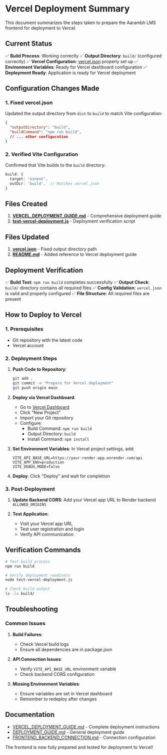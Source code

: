 # Vercel Deployment Summary

This document summarizes the steps taken to prepare the Aarambh LMS frontend for deployment to Vercel.

## Current Status

✅ **Build Process**: Working correctly
✅ **Output Directory**: `build/` (configured correctly)
✅ **Vercel Configuration**: [vercel.json](vercel.json) properly set up
✅ **Environment Variables**: Ready for Vercel dashboard configuration
✅ **Deployment Ready**: Application is ready for Vercel deployment

## Configuration Changes Made

### 1. Fixed vercel.json
Updated the output directory from `dist` to `build` to match Vite configuration:

```json
{
  "outputDirectory": "build",
  "buildCommand": "npm run build",
  // ... other configuration
}
```

### 2. Verified Vite Configuration
Confirmed that Vite builds to the `build` directory:
```ts
build: {
  target: 'esnext',
  outDir: 'build',  // Matches vercel.json
}
```

## Files Created

1. **[VERCEL_DEPLOYMENT_GUIDE.md](VERCEL_DEPLOYMENT_GUIDE.md)** - Comprehensive deployment guide
2. **[test-vercel-deployment.js](test-vercel-deployment.js)** - Deployment verification script

## Files Updated

1. **[vercel.json](vercel.json)** - Fixed output directory path
2. **[README.md](README.md)** - Added reference to Vercel deployment guide

## Deployment Verification

✅ **Build Test**: `npm run build` completes successfully
✅ **Output Check**: `build/` directory contains all required files
✅ **Config Validation**: `vercel.json` is valid and properly configured
✅ **File Structure**: All required files are present

## How to Deploy to Vercel

### 1. Prerequisites
- Git repository with the latest code
- Vercel account

### 2. Deployment Steps

1. **Push Code to Repository**:
   ```bash
   git add .
   git commit -m "Prepare for Vercel deployment"
   git push origin main
   ```

2. **Deploy via Vercel Dashboard**:
   - Go to [Vercel Dashboard](https://vercel.com/dashboard)
   - Click "New Project"
   - Import your Git repository
   - Configure:
     - Build Command: `npm run build`
     - Output Directory: `build`
     - Install Command: `npm install`

3. **Set Environment Variables**:
   In Vercel project settings, add:
   ```env
   VITE_API_BASE_URL=https://your-render-app.onrender.com/api
   VITE_APP_ENV=production
   VITE_DEBUG_MODE=false
   ```

4. **Deploy**:
   Click "Deploy" and wait for completion

### 3. Post-Deployment

1. **Update Backend CORS**:
   Add your Vercel app URL to Render backend `ALLOWED_ORIGINS`

2. **Test Application**:
   - Visit your Vercel app URL
   - Test user registration and login
   - Verify API communication

## Verification Commands

```bash
# Test build process
npm run build

# Verify deployment readiness
node test-vercel-deployment.js

# Check build output
ls -la build/
```

## Troubleshooting

### Common Issues

1. **Build Failures**:
   - Check Vercel build logs
   - Ensure all dependencies are in package.json

2. **API Connection Issues**:
   - Verify `VITE_API_BASE_URL` environment variable
   - Check backend CORS configuration

3. **Missing Environment Variables**:
   - Ensure variables are set in Vercel dashboard
   - Remember to redeploy after changes

## Documentation

- [VERCEL_DEPLOYMENT_GUIDE.md](VERCEL_DEPLOYMENT_GUIDE.md) - Complete deployment instructions
- [DEPLOYMENT_GUIDE.md](DEPLOYMENT_GUIDE.md) - General deployment guide
- [FRONTEND_BACKEND_CONNECTION.md](FRONTEND_BACKEND_CONNECTION.md) - Connection configuration

The frontend is now fully prepared and tested for deployment to Vercel!